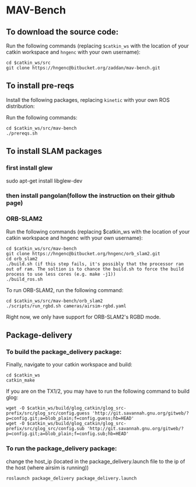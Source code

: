 # MAV-Bench

## To download the source code:

Run the following commands (replacing `$catkin_ws` with the location of your catkin workspace and `hngenc` with your own username):
```shell
cd $catkin_ws/src
git clone https://hngenc@bitbucket.org/zaddan/mav-bench.git
```

## To install pre-reqs

Install the following packages, replacing `kinetic` with your own ROS distribution:

Run the following commands:
```shell
cd $catkin_ws/src/mav-bench
./prereqs.sh
```

## To install SLAM packages

### first install glew
sudo apt-get install libglew-dev
### then install pangolan(follow the instruction on their github page)
### ORB-SLAM2
Run the following commands (replacing $catkin_ws with the location of your catkin workspace and hngenc with your own username):
```shell
cd $catkin_ws/src/mav-bench
git clone https://hngenc@bitbucket.org/hngenc/orb_slam2.git
cd orb_slam2 
./build.sh (if this step fails, it's possibly that the processor ran out of ram. The soltion is to chance the build.sh to force the build process to use less cores (e.g. make -j1))
./build_ros.sh
```

To run ORB-SLAM2, run the following command:
```shell
cd $catkin_ws/src/mav-bench/orb_slam2
./scripts/run_rgbd.sh cameras/airsim-rgbd.yaml
```

Right now, we only have support for ORB-SLAM2's RGBD mode.

## Package-delivery

### To build the package_delivery package:

Finally, navigate to your catkin workspace and build:
```shell
cd $catkin_ws
catkin_make
```

If you are on the TX1/2, you may have to run the following command to build glog:
```shell
wget -O $catkin_ws/build/glog_catkin/glog_src-prefix/src/glog_src/config.guess 'http://git.savannah.gnu.org/gitweb/?p=config.git;a=blob_plain;f=config.guess;hb=HEAD'
wget -O $catkin_ws/build/glog_catkin/glog_src-prefix/src/glog_src/config.sub 'http://git.savannah.gnu.org/gitweb/?p=config.git;a=blob_plain;f=config.sub;hb=HEAD'
```

### To run the package_delivery package:
change the host_ip (located in the package_delivery.launch file to the ip of the host (where airsim is running))
```shell
roslaunch package_delivery package_delivery.launch
```

